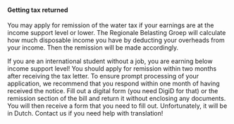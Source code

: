 #### Getting tax returned

You may apply for remission of the water tax if your earnings are at the income support level or lower. The Regionale Belasting Groep will calculate how much disposable income you have by deducting your overheads from your income. Then the remission will be made accordingly.

If you are an international student without a job, you are earning below income support level! You should apply for remission within two months after receiving the tax letter. To ensure prompt processing of your application, we recommend that you respond within one month of having received the notice. Fill out a digital form (you need DigiD for that) or the remission section of the bill and return it without enclosing any documents. You will then receive a form that you need to fill out. Unfortunately, it will be in Dutch. Contact us if you need help with translation!
